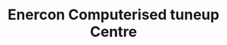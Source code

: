 ---
title: "Enercon Computerised tuneup Centre"
url: /slm-abd/enercon-computerised-tuneup-centre/
shop: Autowerkstatt
---